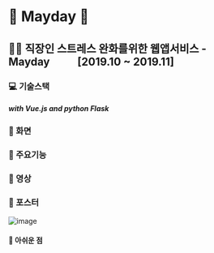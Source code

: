 # 🔵 Mayday 🔵
## 🧑‍💻 직장인 스트레스 완화를위한 웹앱서비스 - Mayday&nbsp;&nbsp;&nbsp;&nbsp;&nbsp;&nbsp;&nbsp;&nbsp;&nbsp;&nbsp;&nbsp;[2019.10 ~ 2019.11]


### 💻 기술스택
##### with Vue.js and python Flask

### 📱 화면

### 🔎 주요기능

### 🎥 영상

### 📃 포스터
![image](https://user-images.githubusercontent.com/22907830/92920163-c7907580-f46c-11ea-911d-633791613ac4.png)

#### 🤨 아쉬운 점
